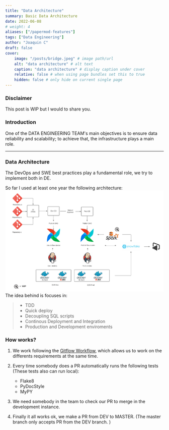 ```yaml
---
title: "Data Architecture"
summary: Basic Data Architecture
date: 2022-06-08
# weight: 4
aliases: ["/papermod-features"]
tags: ["Data Engineering"]
author: "Joaquin C"
draft: false
cover:
    image: "/posts/bridge.jpeg" # image path/url
    alt: "data architecture" # alt text
    caption: "data architecture" # display caption under cover
    relative: false # when using page bundles set this to true
    hidden: false # only hide on current single page
---
```


### Disclaimer
This post is WIP but I would to share you.

### Introduction
One of the DATA ENGINEERING TEAM's main objectives is to ensure data reliability and scalability; to achieve that, the infrastructure plays a main role.

---

### Data Architecture
The DevOps and SWE best practices play a fundamental role, we try to implement both in DE.

So far I used at least one year the following architecture:
![architecture image](/posts/data_architecture.png)
The idea behind is focuses in:

> - TDD
> - Quick deploy
> - Decoupling SQL scripts
> - Continous Deployment and Integration
> - Production and Development enviroments

### How works?
1. We work following the [Gitflow Workflow](https://www.atlassian.com//git/tutorials/comparing-workflows/gitflow-workflow), which allows us to work on the differents requirements at the same time.

2. Every time somebody does a PR automatically runs the following tests (These tests also can run local):
    - Flake8
    - PyDocStyle
    - MyPY

3. We need somebody in the team to check our PR to merge in the development instance.

4. Finally it all works ok, we make a PR from DEV to MASTER. (The master branch only accepts PR from the DEV branch. )